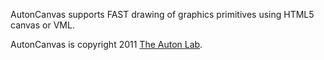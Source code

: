 AutonCanvas supports FAST drawing of graphics primitives using HTML5 canvas or VML.

AutonCanvas is copyright 2011 [The Auton Lab](http://autonlab.org).